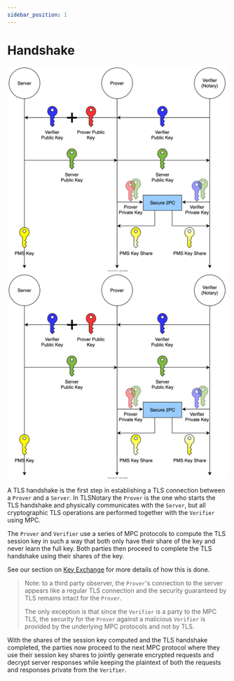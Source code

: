 ```yaml
---
sidebar_position: 1
---
```


# Handshake

![Encryption](../../../diagrams/light/key_exchange.svg#gh-light-mode-only)
![Encryption](../../../diagrams/dark/key_exchange.svg#gh-dark-mode-only)

A TLS handshake is the first step in establishing a TLS connection between a `Prover` and a `Server`. In TLSNotary the `Prover` is the one who starts the TLS handshake and physically communicates with the `Server`, but all cryptographic TLS operations are performed together with the `Verifier` using MPC.

The `Prover` and `Verifier` use a series of MPC protocols to compute the TLS session key in such a way that both only have their share of the key and never learn the full key. Both parties then proceed to complete the TLS handshake using their shares of the key.

See our section on [Key Exchange](../../mpc/key_exchange.md) for more details of how this is done.

> Note: to a third party observer, the `Prover`'s connection to the server appears like a regular TLS connection and the security guaranteed by TLS remains intact for the `Prover`.
>
> The only exception is that since the `Verifier` is a party to the MPC TLS, the security for the `Prover` against a malicious `Verifier` is provided by the underlying MPC protocols and not by TLS.

With the shares of the session key computed and the TLS handshake completed, the parties now proceed to the next MPC protocol where they use their session key shares to jointly generate encrypted requests and decrypt server responses while keeping the plaintext of both the requests and responses private from the `Verifier`.